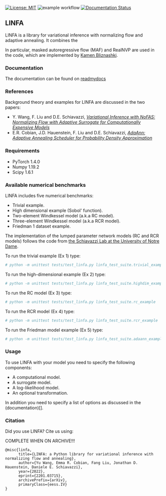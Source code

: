 [![License: MIT](https://img.shields.io/badge/License-MIT-yellow.svg)](https://opensource.org/licenses/MIT) 
 ![example workflow](https://github.com/desResLab/LINFA/actions/workflows/test_publish_pypi.yml/badge.svg) 
[![Documentation Status](https://readthedocs.org/projects/mrina/badge/?version=latest)](https://mrina.readthedocs.io/en/latest/?badge=latest)

## LINFA

LINFA is a library for variational inference with normalizing flow and adaptive annealing. It combines the 

In particular, masked autoregressive flow (MAF) and RealNVP are used in the code, which are 
implemented by [Kamen Bliznashki](https://github.com/kamenbliznashki/normalizing_flows). 


### Documentation 

The documentation can be found on [readmydocs]()

### References

Background theory and examples for LINFA are discussed in the two papers: 

- Y. Wang, F. Liu and D.E. Schiavazzi, *[Variational Inference with NoFAS: Normalizing Flow with Adaptive Surrogate for Computationally Expensive Models](https://www.sciencedirect.com/science/article/abs/pii/S0021999122005162)*
- E.R. Cobian, J.D. Hauenstein, F. Liu and D.E. Schiavazzi, *[AdaAnn: Adaptive Annealing Scheduler for Probability Density Approximation](https://www.dl.begellhouse.com/journals/52034eb04b657aea,796f39cb1acf1296,6f85fe1149ff41d9.html?sgstd=1)*

### Requirements

* PyTorch 1.4.0
* Numpy 1.19.2
* Scipy 1.6.1

### Available numerical benchmarks

LINFA includes five numerical benchmarks:

* Trivial example.
* High dimensional example (Sobol' function).
* Two-element Windkessel model (a.k.a RC model).
* Three-element Windkessel model (a.k.a RCR model).
* Friedman 1 dataset example.

The implementation of the lumped parameter network models (RC and RCR models) follows the code from [the Schiavazzi Lab at the University of Notre Dame](https://github.com/desResLab/supplMatHarrod20).


To run the trivial example (Ex 1) type:

```sh
# python -m unittest tests/test_linfa.py linfa_test_suite.trivial_example
```

To run the high-dimensional example (Ex 2) type:

```sh
# python -m unittest tests/test_linfa.py linfa_test_suite.highdim_example
```

To run the RC model (Ex 3) type:

```sh
# python -m unittest tests/test_linfa.py linfa_test_suite.rc_example
```

To run the RCR model (Ex 4) type:

```sh
# python -m unittest tests/test_linfa.py linfa_test_suite.rcr_example
```

To run the Friedman model example (Ex 5) type:

```sh
# python -m unittest tests/test_linfa.py linfa_test_suite.adaann_example
```

### Usage

To use LINFA with your model you need to specify the following components:

* A computational model.
* A surrogate model.
* A log-likelihood model.
* An optional transformation. 

In addition you need to specify a list of options as discussed in the (documentation)[].

### Citation

Did you use LINFA? Cite us using:

COMPLETE WHEN ON ARCHIVE!!!

```
@misc{linfa,
      title={LINFA: a Python library for variational inference with normalizing flow and annealing}, 
      author={Yu Wang, Emma R. Cobian, Fang Liu, Jonathan D. Hauenstein, Daniele E. Schiavazzi},
      year={2022},
      eprint={2201.03715},
      archivePrefix={arXiv},
      primaryClass={eess.IV}
}
